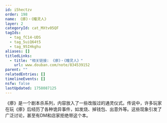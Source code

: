 ```yaml
---
id: i5hectzv
order: 198
name: 《瘆》・《瞳灵人》
layer: 2
categoryId: cat_MXtv05QF
tagIds:
  - tag_fC14-UDS
  - tag_5uiQ64t5
  - tag_95IHkghu
aliases: []
titledLinks:
  - title: "相关链接: 《瘆》・《瞳灵人》"
    url: www.douban.com/note/834539152
parent: ""
relatedEntries: []
timelineEvents: []
nsfw: false
lastUpdated: 1758087125
---
```


《瘆》是一个剧本杀系列，内容放入了一些改版过的通灵仪式。传说中，许多玩家在玩《瘆》后经历了各种诡异事件，如发烧、掉钱包、出意外等。这些现象引发了广泛讨论，甚至有DM和店家拒绝带这个本。